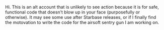 Hi. This is an alt account that is unlikely to see action because it is for safe, functional code that doesn't blow up in your face (purposefully or otherwise).
It may see some use after Starbase releases, or if I finally find the motovation to write the code for the airsoft sentry gun I am working on.
